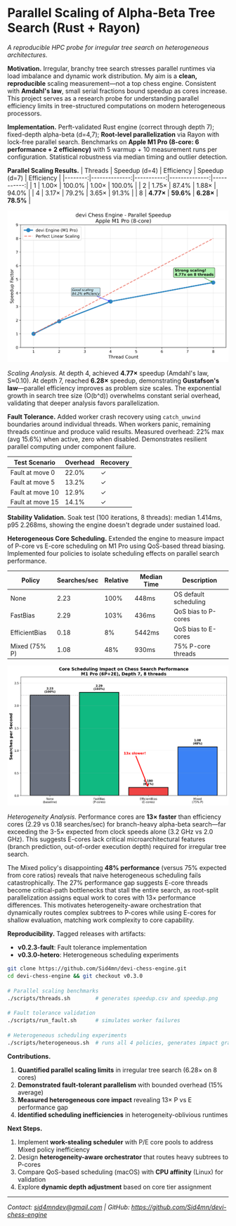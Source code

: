 # Parallel Scaling of Alpha-Beta Tree Search (Rust + Rayon)
*A reproducible HPC probe for irregular tree search on heterogeneous architectures.*

**Motivation.** Irregular, branchy tree search stresses parallel runtimes via load imbalance and dynamic work distribution. My aim is a **clean, reproducible** scaling measurement—not a top chess engine. Consistent with **Amdahl's law**, small serial fractions bound speedup as cores increase. This project serves as a research probe for understanding parallel efficiency limits in tree-structured computations on modern heterogeneous processors.

**Implementation.** Perft-validated Rust engine (correct through depth 7); fixed-depth alpha-beta (d=4,7); **Root-level parallelization** via Rayon with lock-free parallel search. Benchmarks on **Apple M1 Pro (8-core: 6 performance + 2 efficiency)** with 5 warmup + 10 measurement runs per configuration. Statistical robustness via median timing and outlier detection.

**Parallel Scaling Results.**
| Threads | Speedup (d=4) | Efficiency | Speedup (d=7) | Efficiency |
|--------:|--------------:|-----------:|--------------:|-----------:|
| 1       | 1.00×         | 100.0%     | 1.00×         | 100.0%     |
| 2       | 1.75×         | 87.4%      | 1.88×         | 94.0%      |
| 4       | 3.17×         | 79.2%      | 3.65×         | 91.3%      |
| 8       | **4.77×**     | **59.6%**  | **6.28×**     | **78.5%**  |

![Speedup vs threads](https://raw.githubusercontent.com/Sid4mn/devi-chess-engine/v0.3.0/benchmarks/speedup_hires.png)

*Scaling Analysis.* At depth 4, achieved **4.77×** speedup (Amdahl's law, S≈0.10). At depth 7, reached **6.28×** speedup, demonstrating **Gustafson's law**—parallel efficiency improves as problem size scales. The exponential growth in search tree size (O(b^d)) overwhelms constant serial overhead, validating that deeper analysis favors parallelization.

**Fault Tolerance.** Added worker crash recovery using `catch_unwind` boundaries around individual threads. When workers panic, remaining threads continue and produce valid results. Measured overhead: 22% max (avg 15.6%) when active, zero when disabled. Demonstrates resilient parallel computing under component failure.

| Test Scenario | Overhead | Recovery |
|---------------|----------|----------|
| Fault at move 0 | 22.0% | ✓ |
| Fault at move 5 | 13.2% | ✓ |
| Fault at move 10 | 12.9% | ✓ |
| Fault at move 15 | 14.1% | ✓ |

**Stability Validation.** Soak test (100 iterations, 8 threads): median 1.414ms, p95 2.268ms, showing the engine doesn't degrade under sustained load.

**Heterogeneous Core Scheduling.** Extended the engine to measure impact of P-core vs E-core scheduling on M1 Pro using QoS-based thread biasing. Implemented four policies to isolate scheduling effects on parallel search performance.

| Policy | Searches/sec | Relative | Median Time | Description |
|--------|-------------|----------|-------------|-------------|
| None | 2.23 | 100% | 448ms | OS default scheduling |
| FastBias | 2.29 | 103% | 436ms | QoS bias to P-cores |
| EfficientBias | 0.18 | 8% | 5442ms | QoS bias to E-cores |
| Mixed (75% P) | 1.08 | 48% | 930ms | 75% P-core threads |

![Heterogeneous Impact](https://raw.githubusercontent.com/Sid4mn/devi-chess-engine/v0.3.0/benchmarks/heterogeneous_impact.png)

*Heterogeneity Analysis.* Performance cores are **13× faster** than efficiency cores (2.29 vs 0.18 searches/sec) for branch-heavy alpha-beta search—far exceeding the 3-5× expected from clock speeds alone (3.2 GHz vs 2.0 GHz). This suggests E-cores lack critical microarchitectural features (branch prediction, out-of-order execution depth) required for irregular tree search. 

The Mixed policy's disappointing **48% performance** (versus 75% expected from core ratios) reveals that naive heterogeneous scheduling fails catastrophically. The 27% performance gap suggests E-core threads become critical-path bottlenecks that stall the entire search, as root-split parallelization assigns equal work to cores with 13× performance differences. This motivates heterogeneity-aware orchestration that dynamically routes complex subtrees to P-cores while using E-cores for shallow evaluation, matching work complexity to core capability.

**Reproducibility.** Tagged releases with artifacts:
- **v0.2.3-fault**: Fault tolerance implementation
- **v0.3.0-hetero**: Heterogeneous scheduling experiments

```bash
git clone https://github.com/Sid4mn/devi-chess-engine.git
cd devi-chess-engine && git checkout v0.3.0

# Parallel scaling benchmarks
./scripts/threads.sh        # generates speedup.csv and speedup.png

# Fault tolerance validation  
./scripts/run_fault.sh      # simulates worker failures

# Heterogeneous scheduling experiments
./scripts/heterogeneous.sh  # runs all 4 policies, generates impact graph
```

**Contributions.**
1. **Quantified parallel scaling limits** in irregular tree search (6.28× on 8 cores)
2. **Demonstrated fault-tolerant parallelism** with bounded overhead (15% average)
3. **Measured heterogeneous core impact** revealing 13× P vs E performance gap
4. **Identified scheduling inefficiencies** in heterogeneity-oblivious runtimes

**Next Steps.** 
1. Implement **work-stealing scheduler** with P/E core pools to address Mixed policy inefficiency
2. Design **heterogeneity-aware orchestrator** that routes heavy subtrees to P-cores
3. Compare QoS-based scheduling (macOS) with **CPU affinity** (Linux) for validation
4. Explore **dynamic depth adjustment** based on core tier assignment

---
*Contact: sid4mndev@gmail.com | GitHub: https://github.com/Sid4mn/devi-chess-engine*